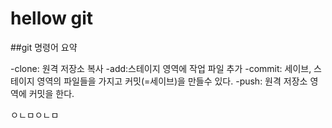 ﻿# hellow git

##git 명령어 요약

-clone: 원격 저장소 복사
-add:스테이지 영역에 작업 파일 추가
    -commit: 세이브, 스테이지  영역의 파일들을 가지고 커밋(=세이브)을 만들수 있다.
    -push: 원격 저장소 영역에 커밋을 한다.

ㅇㄴㅁㅇㄴㅁ